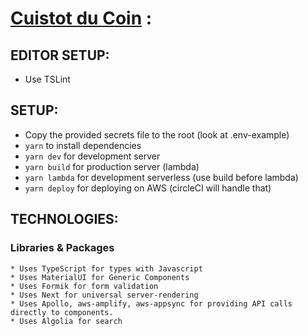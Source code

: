 # [Cuistot du Coin](https://www.cuistotducoin.com) :

## EDITOR SETUP:
  - Use TSLint

## SETUP:
  - Copy the provided secrets file to the root (look at .env-example)
  - `yarn` to install dependencies
  - `yarn dev` for development server
  - `yarn build` for production server (lambda)
  - `yarn lambda` for development serverless (use build before lambda)
  - `yarn deploy` for deploying on AWS (circleCI will handle that)
 
 ## TECHNOLOGIES:
   ### Libraries & Packages
    * Uses TypeScript for types with Javascript
    * Uses MaterialUI for Generic Components
    * Uses Formik for form validation
    * Uses Next for universal server-rendering
    * Uses Apollo, aws-amplify, aws-appsync for providing API calls directly to components.
    * Uses Algolia for search